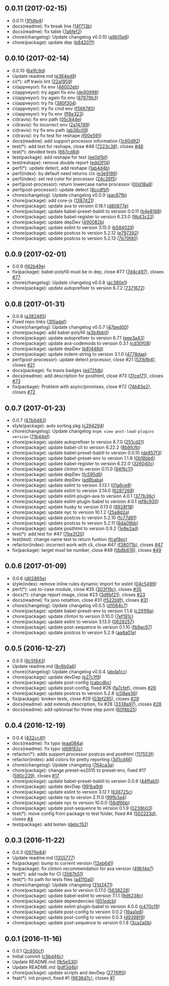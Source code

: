 <a name="0.0.11"></a>
## 0.0.11 (2017-02-15)

* 0.0.11 ([1f1dfe4](https://github.com/post-org/post-load-plugins/commit/1f1dfe4))
* docs(readme): fix break line ([14f713b](https://github.com/post-org/post-load-plugins/commit/14f713b))
* docs(readme): fix table ([7a6fef2](https://github.com/post-org/post-load-plugins/commit/7a6fef2))
* chore(changelog): Update changelog v0.0.10 ([a9b15e8](https://github.com/post-org/post-load-plugins/commit/a9b15e8))
* chore(package): update dep ([b84207f](https://github.com/post-org/post-load-plugins/commit/b84207f))



<a name="0.0.10"></a>
## 0.0.10 (2017-02-14)

* 0.0.10 ([6a1fc9d](https://github.com/post-org/post-load-plugins/commit/6a1fc9d))
* Update readme.md ([e364ed9](https://github.com/post-org/post-load-plugins/commit/e364ed9))
* ci(*): off travis lint ([22a1959](https://github.com/post-org/post-load-plugins/commit/22a1959))
* ci(appveyor): fix env ([46002eb](https://github.com/post-org/post-load-plugins/commit/46002eb))
* ci(appveyor): try again fix env ([de90998](https://github.com/post-org/post-load-plugins/commit/de90998))
* ci(appveyor): try again fix env ([87679b3](https://github.com/post-org/post-load-plugins/commit/87679b3))
* ci(appveyor): try fix ([380f304](https://github.com/post-org/post-load-plugins/commit/380f304))
* ci(appveyor): try fix cmd env ([f566785](https://github.com/post-org/post-load-plugins/commit/f566785))
* ci(appveyor): try fix env ([ff8e323](https://github.com/post-org/post-load-plugins/commit/ff8e323))
* ci(travis): fix env path ([05c844e](https://github.com/post-org/post-load-plugins/commit/05c844e))
* ci(travis): fix incorrect env ([2a14789](https://github.com/post-org/post-load-plugins/commit/2a14789))
* ci(travis): try fix env path ([ab36c09](https://github.com/post-org/post-load-plugins/commit/ab36c09))
* ci(travis): try fix test for reshape ([f00e591](https://github.com/post-org/post-load-plugins/commit/f00e591))
* docs(readme): add support processor information ([1c60d92](https://github.com/post-org/post-load-plugins/commit/1c60d92))
* test(*): add test for reshape, close #48 ([7223c38](https://github.com/post-org/post-load-plugins/commit/7223c38)), closes [#48](https://github.com/post-org/post-load-plugins/issues/48)
* test(*): devided tests ([667cd8d](https://github.com/post-org/post-load-plugins/commit/667cd8d))
* test(package): add reshape for test ([ee0d1bf](https://github.com/post-org/post-load-plugins/commit/ee0d1bf))
* test(reshape): remove double report ([edd3f14](https://github.com/post-org/post-load-plugins/commit/edd3f14))
* perf(*): update detect, add reshape ([1ab4d4b](https://github.com/post-org/post-load-plugins/commit/1ab4d4b))
* perf(index): by default need returns ctx ([e3e9186](https://github.com/post-org/post-load-plugins/commit/e3e9186))
* perf(index): set red color for processor ([24c26f5](https://github.com/post-org/post-load-plugins/commit/24c26f5))
* perf(post-processor): return lowercase name processor ([00d18a8](https://github.com/post-org/post-load-plugins/commit/00d18a8))
* perf(post-processor): update detect ([8ccdfbf](https://github.com/post-org/post-load-plugins/commit/8ccdfbf))
* chore(changelog): Update changelog v0.0.9 ([aac87fb](https://github.com/post-org/post-load-plugins/commit/aac87fb))
* chore(package): add core-js ([1387421](https://github.com/post-org/post-load-plugins/commit/1387421))
* chore(package): update ava to version 0.18.1 ([d80877e](https://github.com/post-org/post-load-plugins/commit/d80877e))
* chore(package): update babel-preset-babili to version 0.0.11 ([b4e8188](https://github.com/post-org/post-load-plugins/commit/b4e8188))
* chore(package): update babel-register to version 6.23.0 ([9b43c22](https://github.com/post-org/post-load-plugins/commit/9b43c22))
* chore(package): update depDev ([490082b](https://github.com/post-org/post-load-plugins/commit/490082b))
* chore(package): update eslint to version 3.15.0 ([b584029](https://github.com/post-org/post-load-plugins/commit/b584029))
* chore(package): update postcss to version 5.2.12 ([e797392](https://github.com/post-org/post-load-plugins/commit/e797392))
* chore(package): update postcss to version 5.2.13 ([7b79f40](https://github.com/post-org/post-load-plugins/commit/7b79f40))



<a name="0.0.9"></a>
## 0.0.9 (2017-02-01)

* 0.0.9 ([f42b49e](https://github.com/post-org/post-load-plugins/commit/f42b49e))
* fix(package): babel-polyfill must be in dep, close #77 ([7d4c497](https://github.com/post-org/post-load-plugins/commit/7d4c497)), closes [#77](https://github.com/post-org/post-load-plugins/issues/77)
* chore(changelog): Update changelog v0.0.8 ([ac380e1](https://github.com/post-org/post-load-plugins/commit/ac380e1))
* chore(package): update autoprefixer to version 6.7.2 ([7371672](https://github.com/post-org/post-load-plugins/commit/7371672))



<a name="0.0.8"></a>
## 0.0.8 (2017-01-31)

* 0.0.8 ([a382465](https://github.com/post-org/post-load-plugins/commit/a382465))
* Fixed repo links ([3f0adaf](https://github.com/post-org/post-load-plugins/commit/3f0adaf))
* chore(changelog): Update changelog v0.0.7 ([47bed00](https://github.com/post-org/post-load-plugins/commit/47bed00))
* chore(package): add babel-polyfill ([e3b4bb0](https://github.com/post-org/post-load-plugins/commit/e3b4bb0))
* chore(package): update autoprefixer to version 6.7.1 ([eee3a43](https://github.com/post-org/post-load-plugins/commit/eee3a43))
* chore(package): update ava-codemods to version 0.3.1 ([cd30f08](https://github.com/post-org/post-load-plugins/commit/cd30f08))
* chore(package): update depDev ([b81448d](https://github.com/post-org/post-load-plugins/commit/b81448d))
* chore(package): update indent-string to version 3.1.0 ([4778dae](https://github.com/post-org/post-load-plugins/commit/4778dae))
* perf(post-processor): update detect processor, close #21 ([531bfb4](https://github.com/post-org/post-load-plugins/commit/531bfb4)), closes [#21](https://github.com/post-org/post-load-plugins/issues/21)
* docs(package): fix travis badges ([ed72fdb](https://github.com/post-org/post-load-plugins/commit/ed72fdb))
* docs(readme): add description for posthtml, close #73 ([31ce171](https://github.com/post-org/post-load-plugins/commit/31ce171)), closes [#73](https://github.com/post-org/post-load-plugins/issues/73)
* fix(package): Problem with async/promises, close #72 ([74b83e2](https://github.com/post-org/post-load-plugins/commit/74b83e2)), closes [#72](https://github.com/post-org/post-load-plugins/issues/72)



<a name="0.0.7"></a>
## 0.0.7 (2017-01-23)

* 0.0.7 ([87b6483](https://github.com/post-org/post-load-plugins/commit/87b6483))
* style(package): auto sorting pkg ([c294294](https://github.com/post-org/post-load-plugins/commit/c294294))
* chore(changelog): Update changelog v`npm view post-load-plugins version` ([71b44ef](https://github.com/post-org/post-load-plugins/commit/71b44ef))
* chore(package): update autoprefixer to version 6.7.0 ([251cd21](https://github.com/post-org/post-load-plugins/commit/251cd21))
* chore(package): update babel-cli to version 6.22.2 ([8b8fcfb](https://github.com/post-org/post-load-plugins/commit/8b8fcfb))
* chore(package): update babel-preset-babili to version 0.0.10 ([de857f3](https://github.com/post-org/post-load-plugins/commit/de857f3))
* chore(package): update babel-preset-env to version 1.1.8 ([0b18bb6](https://github.com/post-org/post-load-plugins/commit/0b18bb6))
* chore(package): update babel-register to version 6.22.0 ([326040c](https://github.com/post-org/post-load-plugins/commit/326040c))
* chore(package): update clinton to version 0.11.0 ([94f6c11](https://github.com/post-org/post-load-plugins/commit/94f6c11))
* chore(package): update depDev ([fc595d6](https://github.com/post-org/post-load-plugins/commit/fc595d6))
* chore(package): update depDev ([ad8baba](https://github.com/post-org/post-load-plugins/commit/ad8baba))
* chore(package): update eslint to version 3.13.1 ([01a6ce8](https://github.com/post-org/post-load-plugins/commit/01a6ce8))
* chore(package): update eslint to version 3.14.0 ([6287268](https://github.com/post-org/post-load-plugins/commit/6287268))
* chore(package): update eslint-plugin-ava to version 4.0.1 ([377b36c](https://github.com/post-org/post-load-plugins/commit/377b36c))
* chore(package): update eslint-plugin-babel to version 4.0.1 ([ef8c930](https://github.com/post-org/post-load-plugins/commit/ef8c930))
* chore(package): update husky to version 0.13.0 ([9928f18](https://github.com/post-org/post-load-plugins/commit/9928f18))
* chore(package): update nyc to version 10.1.2 ([25a8d2a](https://github.com/post-org/post-load-plugins/commit/25a8d2a))
* chore(package): update postcss to version 5.2.10 ([fc77d91](https://github.com/post-org/post-load-plugins/commit/fc77d91))
* chore(package): update postcss to version 5.2.11 ([8da09bb](https://github.com/post-org/post-load-plugins/commit/8da09bb))
* chore(package): update posthtml to version 0.9.2 ([1e8e2ad](https://github.com/post-org/post-load-plugins/commit/1e8e2ad))
* test(*): add test for #47 ([7be3120](https://github.com/post-org/post-load-plugins/commit/7be3120))
* test(test): change name test to return funtion ([fcaf8ec](https://github.com/post-org/post-load-plugins/commit/fcaf8ec))
* refactor(index): incorrect work with cli, close #47 ([f38071b](https://github.com/post-org/post-load-plugins/commit/f38071b)), closes [#47](https://github.com/post-org/post-load-plugins/issues/47)
* fix(package): target must be number, close #49 ([0b8b619](https://github.com/post-org/post-load-plugins/commit/0b8b619)), closes [#49](https://github.com/post-org/post-load-plugins/issues/49)



<a name="0.0.6"></a>
## 0.0.6 (2017-01-09)

* 0.0.6 ([d02865e](https://github.com/post-org/post-load-plugins/commit/d02865e))
* style(index): remove inline rules dynamic import for eslint ([04c5499](https://github.com/post-org/post-load-plugins/commit/04c5499))
* perf(*): use to-case module, close #35 ([303f19c](https://github.com/post-org/post-load-plugins/commit/303f19c)), closes [#35](https://github.com/post-org/post-load-plugins/issues/35)
* docs(*): change report image, close #23 ([3d6bf21](https://github.com/post-org/post-load-plugins/commit/3d6bf21)), closes [#23](https://github.com/post-org/post-load-plugins/issues/23)
* docs(readme): fix jsno notattion, close #31 ([f522b9f](https://github.com/post-org/post-load-plugins/commit/f522b9f)), closes [#31](https://github.com/post-org/post-load-plugins/issues/31)
* chore(changelog): Update changelog v0.0.5 ([d1064c7](https://github.com/post-org/post-load-plugins/commit/d1064c7))
* chore(package): update babel-preset-env to version 1.1.6 ([c291f8a](https://github.com/post-org/post-load-plugins/commit/c291f8a))
* chore(package): update clinton to version 0.10.0 ([7ef181c](https://github.com/post-org/post-load-plugins/commit/7ef181c))
* chore(package): update eslint to version 3.13.0 ([0628257](https://github.com/post-org/post-load-plugins/commit/0628257))
* chore(package): update post-sequence to version 0.1.10 ([fb9ac67](https://github.com/post-org/post-load-plugins/commit/fb9ac67))
* chore(package): update postcss to version 5.2.9 ([aa8a01e](https://github.com/post-org/post-load-plugins/commit/aa8a01e))



<a name="0.0.5"></a>
## 0.0.5 (2016-12-27)

* 0.0.5 ([6c5f843](https://github.com/post-org/post-load-plugins/commit/6c5f843))
* Update readme.md ([8c6b0a6](https://github.com/post-org/post-load-plugins/commit/8c6b0a6))
* chore(changelog): Update changelog v0.0.4 ([abda1cc](https://github.com/post-org/post-load-plugins/commit/abda1cc))
* chore(package): update devDep ([e27c1f9](https://github.com/post-org/post-load-plugins/commit/e27c1f9))
* chore(package): update post-config ([cabcdbc](https://github.com/post-org/post-load-plugins/commit/cabcdbc))
* chore(package): update post-config, fixed #26 ([fa7cfef](https://github.com/post-org/post-load-plugins/commit/fa7cfef)), closes [#26](https://github.com/post-org/post-load-plugins/issues/26)
* chore(package): update postcss to version 5.2.8 ([c08ae36](https://github.com/post-org/post-load-plugins/commit/c08ae36))
* fix(package): broken tests, close #29 ([03bf285](https://github.com/post-org/post-load-plugins/commit/03bf285)), closes [#29](https://github.com/post-org/post-load-plugins/issues/29)
* docs(readme): add extends description, fix #28 ([3338a97](https://github.com/post-org/post-load-plugins/commit/3338a97)), closes [#28](https://github.com/post-org/post-load-plugins/issues/28)
* docs(readme): add optionsal for three step point ([60f8b25](https://github.com/post-org/post-load-plugins/commit/60f8b25))



<a name="0.0.4"></a>
## 0.0.4 (2016-12-19)

* 0.0.4 ([432cc4f](https://github.com/post-org/post-load-plugins/commit/432cc4f))
* docs(readme): fix typo ([eaa084a](https://github.com/post-org/post-load-plugins/commit/eaa084a))
* docs(readme): fix typo ([d68f83c](https://github.com/post-org/post-load-plugins/commit/d68f83c))
* refactor(*): adds support processor postcss and posthtml ([117553f](https://github.com/post-org/post-load-plugins/commit/117553f))
* refactor(index): add colors for pretty reporting ([3d1cd46](https://github.com/post-org/post-load-plugins/commit/3d1cd46))
* chore(changelog): Update changelog ([764ca3a](https://github.com/post-org/post-load-plugins/commit/764ca3a))
* chore(package): change preset-es2015 to preset-env, fixed #17 ([590c239](https://github.com/post-org/post-load-plugins/commit/590c239)), closes [#17](https://github.com/post-org/post-load-plugins/issues/17)
* chore(package): update babel-preset-babili to version 0.0.9 ([44ffab5](https://github.com/post-org/post-load-plugins/commit/44ffab5))
* chore(package): update devDep ([991ba9d](https://github.com/post-org/post-load-plugins/commit/991ba9d))
* chore(package): update eslint to version 3.12.1 ([636725c](https://github.com/post-org/post-load-plugins/commit/636725c))
* chore(package): update np to version 2.11.0 ([99fb3a4](https://github.com/post-org/post-load-plugins/commit/99fb3a4))
* chore(package): update nyc to version 10.0.0 ([56df6bb](https://github.com/post-org/post-load-plugins/commit/56df6bb))
* chore(package): update post-sequence to version 0.1.9 ([0239b03](https://github.com/post-org/post-load-plugins/commit/0239b03))
* test(*): move config from package to test folder, fixed #4 ([502223d](https://github.com/post-org/post-load-plugins/commit/502223d)), closes [#4](https://github.com/post-org/post-load-plugins/issues/4)
* test(package): add testen ([debc152](https://github.com/post-org/post-load-plugins/commit/debc152))



<a name="0.0.3"></a>
## 0.0.3 (2016-11-22)

* 0.0.3 ([0979e84](https://github.com/post-org/post-load-plugins/commit/0979e84))
* Update readme.md ([1355777](https://github.com/post-org/post-load-plugins/commit/1355777))
* fix(package): bump to current version ([12eb641](https://github.com/post-org/post-load-plugins/commit/12eb641))
* fix(package): fix clinton recommendation for ava version ([49b14e7](https://github.com/post-org/post-load-plugins/commit/49b14e7))
* test(*): add node  for CI ([3587b51](https://github.com/post-org/post-load-plugins/commit/3587b51))
* test(*): fix path for tests files ([a4110a0](https://github.com/post-org/post-load-plugins/commit/a4110a0))
* chore(changelog): Update changelog ([31d2471](https://github.com/post-org/post-load-plugins/commit/31d2471))
* chore(package): update ava to version 0.17.0 ([5638228](https://github.com/post-org/post-load-plugins/commit/5638228))
* chore(package): update babel-eslint to version 7.1.1 ([9d6238c](https://github.com/post-org/post-load-plugins/commit/9d6238c))
* chore(package): update dependencies ([651edcb](https://github.com/post-org/post-load-plugins/commit/651edcb))
* chore(package): update eslint-plugin-babel to version 4.0.0 ([c470cf9](https://github.com/post-org/post-load-plugins/commit/c470cf9))
* chore(package): update post-config to version 0.0.2 ([16aa1e8](https://github.com/post-org/post-load-plugins/commit/16aa1e8))
* chore(package): update post-config to version 0.0.3 ([d9398f8](https://github.com/post-org/post-load-plugins/commit/d9398f8))
* chore(package): update post-sequence to version 0.1.8 ([3ca2a0b](https://github.com/post-org/post-load-plugins/commit/3ca2a0b))



<a name="0.0.1"></a>
## 0.0.1 (2016-11-16)

* 0.0.1 ([2c930cf](https://github.com/post-org/post-load-plugins/commit/2c930cf))
* Initial commit ([c5bd46c](https://github.com/post-org/post-load-plugins/commit/c5bd46c))
* Update README.md ([fb5e530](https://github.com/post-org/post-load-plugins/commit/fb5e530))
* Update README.md ([bdf3d4b](https://github.com/post-org/post-load-plugins/commit/bdf3d4b))
* chore(package): update scripts and devDep ([2776ff0](https://github.com/post-org/post-load-plugins/commit/2776ff0))
* feat(*): init project, fixed #1 ([9636d7c](https://github.com/post-org/post-load-plugins/commit/9636d7c)), closes [#1](https://github.com/post-org/post-load-plugins/issues/1)



